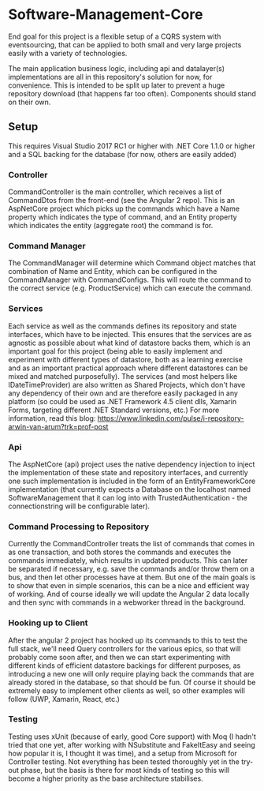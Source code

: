 # Software-Management-Core
End goal for this project is a flexible setup of a CQRS system with eventsourcing, that can be applied to both small and very large projects easily with a variety of technologies.

The main application business logic, including api and datalayer(s) implementations are all in this repository's solution for now, for convenience. This is intended to be split up later to prevent a huge repository download (that happens far too often). Components should stand on their own.

## Setup
This requires Visual Studio 2017 RC1 or higher with .NET Core 1.1.0 or higher and a SQL backing for the database (for now, others are easily added)

### Controller
CommandController is the main controller, which receives a list of CommandDtos from the front-end (see the Angular 2 repo). This is an AspNetCore project which picks up the commands which have a Name property which indicates the type of command, and an Entity property which indicates the entity (aggregate root) the command is for. 

### Command Manager
The CommandManager will determine which Command object matches that combination of Name and Entity, which can be configured in the CommandManager with CommandConfigs. This will route the command to the correct service (e.g. ProductService) which can execute the command.

### Services
Each service as well as the commands defines its repository and state interfaces, which have to be injected. This ensures that the services are as agnostic as possible about what kind of datastore backs them, which is an important goal for this project (being able to easily implement and experiment with different types of datastore, both as a learning exercise and as an important practical approach where different datastores can be mixed and matched purposefully). The services (and most helpers like IDateTimeProvider) are also written as Shared Projects, which don't have any dependency of their own and are therefore easily packaged in any platform (so could be used as .NET Framework 4.5 client dlls, Xamarin Forms, targeting different .NET Standard versions, etc.)
For more information, read this blog: https://www.linkedin.com/pulse/i-repository-arwin-van-arum?trk=prof-post

### Api
The AspNetCore (api) project uses the native dependency injection to inject the implementation of these state and repository interfaces, and currently one such implementation is included in the form of an EntityFrameworkCore implementation (that currently expects a Database on the localhost named SoftwareManagement that it can log into with TrustedAuthentication - the connectionstring will be configurable later). 

### Command Processing to Repository
Currently the CommandController treats the list of commands that comes in as one transaction, and both stores the commands and executes the commands immediately, which results in updated products. This can later be separated if necessary, e.g. save the commands and/or throw them on a bus, and then let other processes have at them. But one of the main goals is to show that even in simple scenarios, this can be a nice and efficient way of working. And of course ideally we will update the Angular 2 data locally and then sync with commands in a webworker thread in the background.

### Hooking up to Client
After the angular 2 project has hooked up its commands to this to test the full stack, we'll need Query controllers for the various epics, so that will probably come soon after, and then we can start experimenting with different kinds of efficient datastore backings for different purposes, as introducing a new one will only require playing back the commands that are already stored in the database, so that should be fun. Of course it should be extremely easy to implement other clients as well, so other examples will follow (UWP, Xamarin, React, etc.)

### Testing
Testing uses xUnit (because of early, good Core support) with Moq (I hadn't tried that one yet, after working with NSubstitute and FakeItEasy and seeing how popular it is, I thought it was time), and a setup from Microsoft for Controller testing. Not everything has been tested thoroughly yet in the try-out phase, but the basis is there for most kinds of testing so this will become a higher priority as the base architecture stabilises. 

